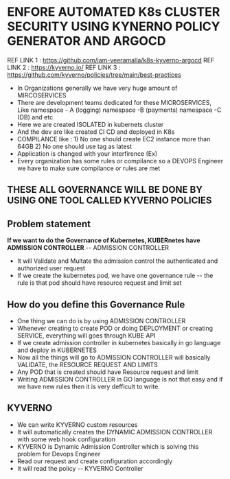 # ENFORE AUTOMATED K8s CLUSTER SECURITY USING KYNERNO POLICY GENERATOR AND ARGOCD

REF LINK 1 : https://github.com/iam-veeramalla/k8s-kyverno-argocd
REF LINK 2 : https://kyverno.io/
REF LINK 3 : https://github.com/kyverno/policies/tree/main/best-practices

- In Organizations generally we have very huge amount of MIRCOSERVICES
- There are development teams dedicated for these MICROSERVICES, Like namespace - A (logging) namespace -B (payments) namespace -C (DB) and etc
- Here we are created ISOLATED in kubernets cluster
- And the dev are like created CI CD and deployed in K8s
- COMPILANCE like : 1) No one should create EC2 instance more than 64GB 2) No one should use tag as latest
- Application is changed with your interfirence (Ex)
- Every organization has some rules or compilance so a DEVOPS Engineer we have to make sure compilance or rules are met

## THESE ALL GOVERNANCE WILL BE DONE BY USING ONE TOOL CALLED KYVERNO POLICIES 
Problem statement
--
**If we want to do the Governance of Kubernetes, KUBERnetes have ADMISSION CONTROLLER** 
-- ADMISSION CONTROLLER 
- It will Validate and Multate the admission control the authenticated and authorized user request
- If we create the kubernetes pod, we have one governance rule -- the rule is that pod should have resource request and limit set

## How do you define this Governance Rule
- One thing we can do is by using ADMISSION CONTROLLER
- Whenever creating to create POD or doing DEPLOYMENT or creating SERVICE, everything will goes through KUBE API
- If we create admission controller in kubernetes basically in go language and deploy in KUBERNETES
- Now all the things will go to ADMISSION CONTROLLER will basically VALIDATE, the RESOURCE REQUEST AND LIMITS
- Any POD that is created should have Resource request and limit
- Writing ADMISSION CONTROLLER in GO language is not that easy and if we have new rules then it is very defficult to write.

## KYVERNO
- We can write KYVERNO custom resources
- It will automatically creates the DYNAMIC ADMISSION CONTROLLER with some web hook configuration
- KYVERNO is Dynamic Admission Controller which is solving this problem for Devops Engineer
- Read our request and create configuration accordingly
- It will read the policy -- KYVERNO Controller
